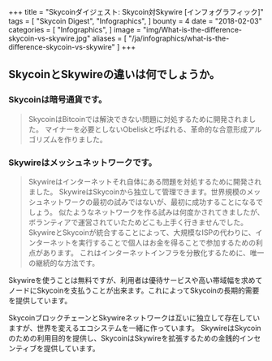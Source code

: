 +++
title = "Skycoinダイジェスト: Skycoin対Skywire [インフォグラフィック]"
tags = [
    "Skycoin Digest",
    "Infographics",
]
bounty = 4
date = "2018-02-03"
categories = [
    "Infographics",
]
image = "img/What-is-the-difference-skycoin-vs-skywire.jpg"
aliases = [
	"/ja/infographics/what-is-the-difference-skycoin-vs-skywire"
]
+++

## SkycoinとSkywireの違いは何でしょうか。

### Skycoinは暗号通貨です。
> SkycoinはBitcoinでは解決できない問題に対処するために開発されました。
マイナーを必要としないObeliskと呼ばれる、革命的な合意形成アルゴリズムを作りました。

### Skywireはメッシュネットワークです。
> Skywireはインターネットそれ自体にある問題を対処するために開発されました。
SkywireはSkycoinから独立して管理できます。世界規模のメッシュネットワークの最初の試みではないが、最初に成功することになるでしょう。
似たようなネットワークを作る試みは何度かされてきましたが、ボランティアで運営されていたためどこも上手く行きませんでした。
SkywireとSkycoinが統合することによって、大規模なISPの代わりに、インターネットを実行することで個人はお金を得ることで参加するための利点があります。
これはインターネットインフラを分散化するために、唯一の継続的な方法です。

Skywireを使うことは無料ですが、利用者は優待サービスや高い帯域幅を求めてノードにSkycoinを支払うことが出来ます。これによってSkycoinの長期的需要を提供しています。

SkycoinブロックチェーンとSkywireネットワークは互いに独立して存在していますが、世界を変えるエコシステムを一緒に作っています。
SkywireはSkycoinのための利用目的を提供し、SkycoinはSkywireを拡張するための金銭的インセンティブを提供しています。
